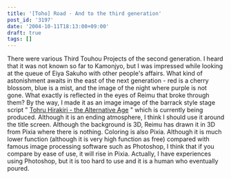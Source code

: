 ```yaml
---
title: '[Toho] Road · And to the third generation'
post_id: '3197'
date: '2004-10-11T18:13:00+09:00'
draft: true
tags: []
---
```


There were various Third Touhou Projects of the second generation. I heard that it was not known so far to Kamonjyo, but I was impressed while looking at the queue of Eiya Sakuho with other people's affairs. What kind of astonishment awaits in the east of the next generation - red is a cherry blossom, blue is a mist, and the image of the night where purple is not gone. What exactly is reflected in the eyes of Reimu that broke through them? By the way, I made it as an image image of the barrack style stage script " [Tohru Hirakiri - the Alternative Age](!/thA/) " which is currently being produced. Although it is an ending atmosphere, I think I should use it around the title screen. Although the background is 3D, Reimu has drawn it in 3D from Pixia where there is nothing. Coloring is also Pixia. Although it is much lower function (although it is very high function as free) compared with famous image processing software such as Photoshop, I think that if you compare by ease of use, it will rise in Pixia. Actually, I have experiences using Photoshop, but it is too hard to use and it is a human who eventually poured.
